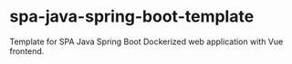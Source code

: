 # spa-java-spring-boot-template
Template for SPA Java Spring Boot Dockerized web application with Vue frontend.

